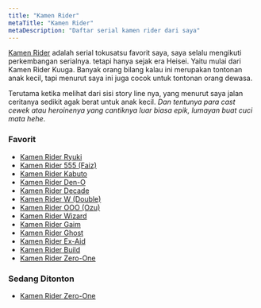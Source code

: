 ```yaml
---
title: "Kamen Rider"
metaTitle: "Kamen Rider"
metaDescription: "Daftar serial kamen rider dari saya"
---
```


[Kamen Rider](https://en.wikipedia.org/wiki/Kamen_Rider) adalah serial tokusatsu favorit saya, saya selalu mengikuti perkembangan serialnya. tetapi hanya sejak era Heisei. Yaitu mulai dari Kamen Rider Kuuga. Banyak orang bilang kalau ini merupakan tontonan anak kecil, tapi menurut saya ini juga cocok untuk tontonan orang dewasa.

Terutama ketika melihat dari sisi story line nya, yang menurut saya jalan ceritanya sedikit agak berat untuk anak kecil. *Dan tentunya para cast cewek atau heroinenya yang cantiknya luar biasa epik, lumayan buat cuci mata hehe*.

### Favorit
- [Kamen Rider Ryuki](https://en.wikipedia.org/wiki/Kamen_Rider_Ryuki)
- [Kamen Rider 555 (Faiz)](https://en.wikipedia.org/wiki/Kamen_Rider_555)
- [Kamen Rider Kabuto](https://en.wikipedia.org/wiki/Kamen_Rider_Kabuto)
- [Kamen Rider Den-O](https://en.wikipedia.org/wiki/Kamen_Rider_Den-O)
- [Kamen Rider Decade](https://en.wikipedia.org/wiki/Kamen_Rider_Decade)
- [Kamen Rider W (Double)](https://en.wikipedia.org/wiki/Kamen_Rider_W)
- [Kamen Rider OOO (Ozu)](https://en.wikipedia.org/wiki/Kamen_Rider_OOO)
- [Kamen Rider Wizard](https://en.wikipedia.org/wiki/Kamen_Rider_Wizard)
- [Kamen Rider Gaim](https://en.wikipedia.org/wiki/Kamen_Rider_Gaim)
- [Kamen Rider Ghost](https://en.wikipedia.org/wiki/Kamen_Rider_Gaim)
- [Kamen Rider Ex-Aid](https://en.wikipedia.org/wiki/Kamen_Rider_Ex-Aid)
- [Kamen Rider Build](https://en.wikipedia.org/wiki/Kamen_Rider_Build)
- [Kamen Rider Zero-One](https://en.wikipedia.org/wiki/Kamen_Rider_Zero-One)

### Sedang Ditonton
- [Kamen Rider Zero-One](https://en.wikipedia.org/wiki/Kamen_Rider_Zero-One)